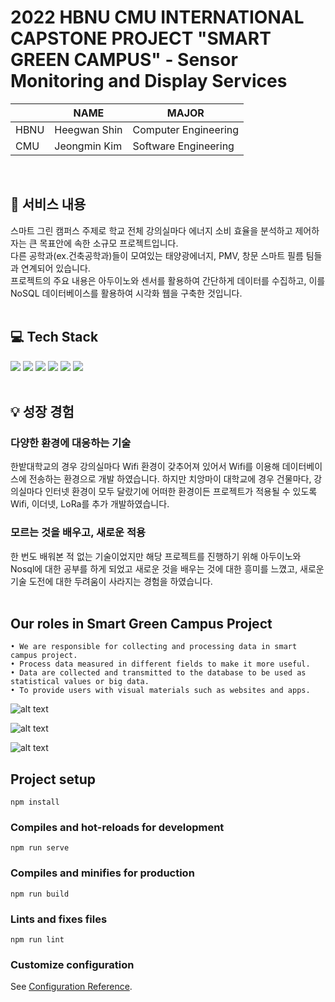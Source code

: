 # 2022 HBNU CMU INTERNATIONAL CAPSTONE PROJECT "SMART GREEN CAMPUS" - Sensor Monitoring and Display Services

| | NAME | MAJOR |
| - | - | - |
| HBNU | Heegwan Shin | Computer Engineering |
| CMU | Jeongmin Kim | Software Engineering |
<br/>

## 📜 서비스 내용
스마트 그린 캠퍼스 주제로 학교 전체 강의실마다 에너지 소비 효율을 분석하고 제어하자는 큰 목표안에 속한 소규모 프로젝트입니다.  
다른 공학과(ex.건축공학과)들이 모여있는 태양광에너지, PMV, 창문 스마트 필름 팀들과 연계되어 있습니다.  
프로젝트의 주요 내용은 아두이노와 센서를 활용하여 간단하게 데이터를 수집하고, 이를 NoSQL 데이터베이스를 활용하여 시각화 웹을 구축한 것입니다.
<br/><br/>

## 💻 Tech Stack
<div align="left">
<img src="https://img.shields.io/badge/arduino-00878F?style=for-the-badge&logo=arduino&logoColor=white">
<img src="https://img.shields.io/badge/c++-00599C?style=for-the-badge&logo=c%2B%2B&logoColor=white">
<img src="https://img.shields.io/badge/firebase-FFCA28?style=for-the-badge&logo=firebase&logoColor=white">
<img src="https://img.shields.io/badge/vue.js-4FC08D?style=for-the-badge&logo=vue.js&logoColor=white"> 
<img src="https://img.shields.io/badge/html5-E34F26?style=for-the-badge&logo=html5&logoColor=white">
<img src="https://img.shields.io/badge/javascript-F7DF1E?style=for-the-badge&logo=javascript&logoColor=black">
</div><br/>

## 💡 성장 경험
### 다양한 환경에 대응하는 기술
한밭대학교의 경우 강의실마다 Wifi 환경이 갖추어져 있어서 Wifi를 이용해 데이터베이스에 전송하는 환경으로 개발 하였습니다. 하지만 치앙마이 대학교에 경우 건물마다, 강의실마다 인터넷 환경이 모두 달랐기에 어떠한 환경이든 프로젝트가 적용될 수 있도록 Wifi, 이더넷, LoRa를 추가 개발하였습니다.

### 모르는 것을 배우고, 새로운 적용
한 번도 배워본 적 없는 기술이었지만 해당 프로젝트를 진행하기 위해 아두이노와 Nosql에 대한 공부를 하게 되었고 새로운 것을 배우는 것에 대한 흥미를 느꼈고, 새로운 기술 도전에 대한 두려움이 사라지는 경험을 하였습니다. 
<br/><br/>

## Our roles in Smart Green Campus Project
```
• We are responsible for collecting and processing data in smart campus project.
• Process data measured in different fields to make it more useful.
• Data are collected and transmitted to the database to be used as statistical values or big data. 
• To provide users with visual materials such as websites and apps.
```

![alt text](https://cdn.discordapp.com/attachments/1088358270659477525/1155378133718011926/Screenshot_2566-09-24_at_12.39.19.png)

![alt text](https://cdn.discordapp.com/attachments/1088358270659477525/1155378134095495258/Screenshot_2566-09-24_at_12.39.29.png)

![alt text](https://cdn.discordapp.com/attachments/1088358270659477525/1155378134754009098/Screenshot_2566-09-24_at_12.39.50.png)

## Project setup
```
npm install
```

### Compiles and hot-reloads for development
```
npm run serve
```

### Compiles and minifies for production
```
npm run build
```

### Lints and fixes files
```
npm run lint
```

### Customize configuration
See [Configuration Reference](https://cli.vuejs.org/config/).
